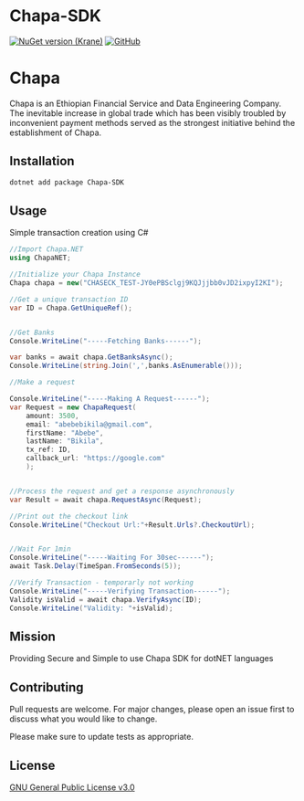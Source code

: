 # Chapa-SDK
[![NuGet version (Krane)](https://img.shields.io/nuget/v/Chapa.NET.svg)](https://www.nuget.org/packages/Chapa.NET)
[![GitHub](https://img.shields.io/github/license/kerodkibatu/chapa.net)](https://www.gnu.org/licenses/gpl-3.0.txt)

# Chapa

Chapa is an Ethiopian Financial Service and Data Engineering Company. The inevitable increase in global trade which has been visibly troubled by inconvenient payment methods served as the strongest initiative behind the establishment of Chapa.

## Installation

```powershell
dotnet add package Chapa-SDK
```

## Usage

Simple transaction creation using C#

```csharp
//Import Chapa.NET
using ChapaNET;

//Initialize your Chapa Instance
Chapa chapa = new("CHASECK_TEST-JY0ePBSclgj9KQJjjbb0vJD2ixpyI2KI");

//Get a unique transaction ID
var ID = Chapa.GetUniqueRef();


//Get Banks
Console.WriteLine("-----Fetching Banks------");

var banks = await chapa.GetBanksAsync();
Console.WriteLine(string.Join(',',banks.AsEnumerable()));

//Make a request

Console.WriteLine("-----Making A Request------");
var Request = new ChapaRequest(
    amount: 3500,
    email: "abebebikila@gmail.com",
    firstName: "Abebe",
    lastName: "Bikila",
    tx_ref: ID,
    callback_url: "https://google.com"
    );


//Process the request and get a response asynchronously
var Result = await chapa.RequestAsync(Request);

//Print out the checkout link
Console.WriteLine("Checkout Url:"+Result.Urls?.CheckoutUrl);


//Wait For 1min
Console.WriteLine("-----Waiting For 30sec------");
await Task.Delay(TimeSpan.FromSeconds(5));

//Verify Transaction - temporarly not working
Console.WriteLine("-----Verifying Transaction------");
Validity isValid = await chapa.VerifyAsync(ID);
Console.WriteLine("Validity: "+isValid);
```
## Mission
Providing Secure and Simple to use Chapa SDK for dotNET languages

## Contributing
Pull requests are welcome. For major changes, please open an issue first to discuss what you would like to change.

Please make sure to update tests as appropriate.

## License
[GNU General Public License v3.0](https://www.gnu.org/licenses/gpl-3.0.txt)
